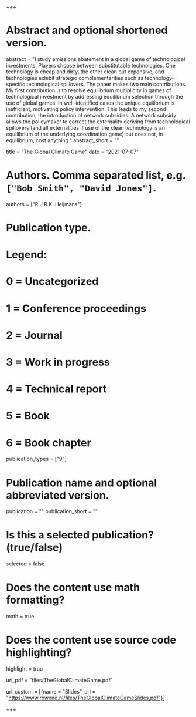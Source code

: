 +++
# Abstract and optional shortened version.
abstract = "I study emissions abatement in a global game of technological investments. Players choose between substitutable technologies. One technology is cheap and dirty, the other clean but expensive, and technologies exhibit strategic complementarities such as technology-specific technological spillovers. The paper makes two main contributions. My first contribution is to resolve equilibrium multiplicity in games of technological investment by addressing equilibrium selection through the use of global games. In well-identified cases the unique equilibrium is inefficient, motivating policy intervention. This leads to my second contribution, the introduction of network subsidies. A network subsidy allows the policymaker to correct the externality deriving from technological spillovers (and all externalities if use of the clean technology is an equilibrium of the underlying coordination game) but does not, in equilibrium, cost anything."
abstract_short = ""

title = "The Global Climate Game"
date = "2021-07-07"

# Authors. Comma separated list, e.g. `["Bob Smith", "David Jones"]`.
authors = ["R.J.R.K. Heijmans"]

# Publication type.
# Legend:
# 0 = Uncategorized
# 1 = Conference proceedings
# 2 = Journal
# 3 = Work in progress
# 4 = Technical report
# 5 = Book
# 6 = Book chapter
publication_types = ["9"]

# Publication name and optional abbreviated version.
publication = ""
publication_short = ""

# Is this a selected publication? (true/false)
selected = false


# Does the content use math formatting?
math = true

# Does the content use source code highlighting?
highlight = true

url_pdf = "files/TheGlobalClimateGame.pdf"

url_custom = [{name = "Slides", url = "https://www.roweno.nl/files/TheGlobalClimateGameSlides.pdf"}]



+++
